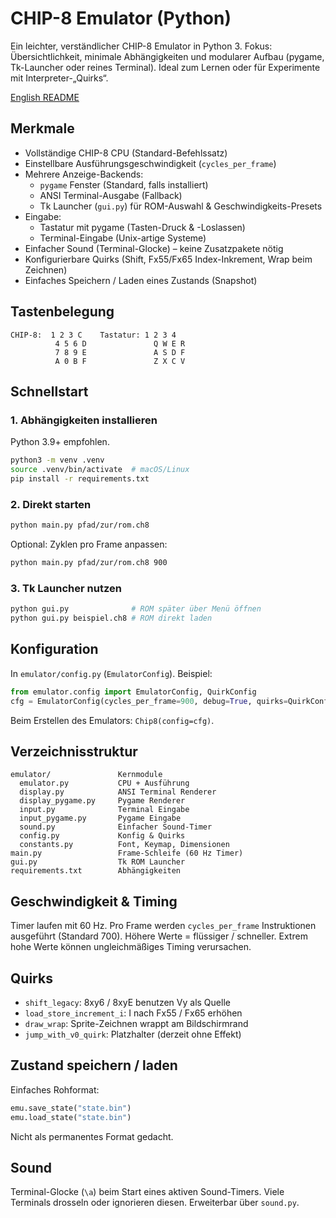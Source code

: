 # CHIP-8 Emulator (Python)

Ein leichter, verständlicher CHIP-8 Emulator in Python 3. Fokus: Übersichtlichkeit, minimale Abhängigkeiten und modularer Aufbau (pygame, Tk-Launcher oder reines Terminal). Ideal zum Lernen oder für Experimente mit Interpreter-„Quirks“.

[English README](./README.md)

## Merkmale
- Vollständige CHIP-8 CPU (Standard-Befehlssatz)
- Einstellbare Ausführungsgeschwindigkeit (`cycles_per_frame`)
- Mehrere Anzeige-Backends:
  - `pygame` Fenster (Standard, falls installiert)
  - ANSI Terminal-Ausgabe (Fallback)
  - Tk Launcher (`gui.py`) für ROM-Auswahl & Geschwindigkeits-Presets
- Eingabe:
  - Tastatur mit pygame (Tasten-Druck & -Loslassen)
  - Terminal-Eingabe (Unix-artige Systeme)
- Einfacher Sound (Terminal-Glocke) – keine Zusatzpakete nötig
- Konfigurierbare Quirks (Shift, Fx55/Fx65 Index-Inkrement, Wrap beim Zeichnen)
- Einfaches Speichern / Laden eines Zustands (Snapshot)

## Tastenbelegung
```
CHIP-8:  1 2 3 C    Tastatur: 1 2 3 4
          4 5 6 D               Q W E R
          7 8 9 E               A S D F
          A 0 B F               Z X C V
```

## Schnellstart
### 1. Abhängigkeiten installieren
Python 3.9+ empfohlen.
```bash
python3 -m venv .venv
source .venv/bin/activate  # macOS/Linux
pip install -r requirements.txt
```

### 2. Direkt starten
```bash
python main.py pfad/zur/rom.ch8
```
Optional: Zyklen pro Frame anpassen:
```bash
python main.py pfad/zur/rom.ch8 900
```

### 3. Tk Launcher nutzen
```bash
python gui.py              # ROM später über Menü öffnen
python gui.py beispiel.ch8 # ROM direkt laden
```

## Konfiguration
In `emulator/config.py` (`EmulatorConfig`). Beispiel:
```python
from emulator.config import EmulatorConfig, QuirkConfig
cfg = EmulatorConfig(cycles_per_frame=900, debug=True, quirks=QuirkConfig(draw_wrap=True))
```
Beim Erstellen des Emulators: `Chip8(config=cfg)`.

## Verzeichnisstruktur
```
emulator/               Kernmodule
  emulator.py           CPU + Ausführung
  display.py            ANSI Terminal Renderer
  display_pygame.py     Pygame Renderer
  input.py              Terminal Eingabe
  input_pygame.py       Pygame Eingabe
  sound.py              Einfacher Sound-Timer
  config.py             Konfig & Quirks
  constants.py          Font, Keymap, Dimensionen
main.py                 Frame-Schleife (60 Hz Timer)
gui.py                  Tk ROM Launcher
requirements.txt        Abhängigkeiten
```

## Geschwindigkeit & Timing
Timer laufen mit 60 Hz. Pro Frame werden `cycles_per_frame` Instruktionen ausgeführt (Standard 700). Höhere Werte = flüssiger / schneller. Extrem hohe Werte können ungleichmäßiges Timing verursachen.

## Quirks
- `shift_legacy`: 8xy6 / 8xyE benutzen Vy als Quelle
- `load_store_increment_i`: I nach Fx55 / Fx65 erhöhen
- `draw_wrap`: Sprite-Zeichnen wrappt am Bildschirmrand
- `jump_with_v0_quirk`: Platzhalter (derzeit ohne Effekt)

## Zustand speichern / laden
Einfaches Rohformat:
```python
emu.save_state("state.bin")
emu.load_state("state.bin")
```
Nicht als permanentes Format gedacht.

## Sound
Terminal-Glocke (`\a`) beim Start eines aktiven Sound-Timers. Viele Terminals drosseln oder ignorieren diesen. Erweiterbar über `sound.py`.
